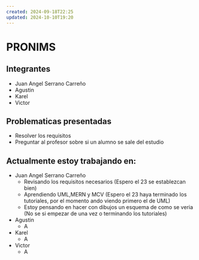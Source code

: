 ```yaml
---
created: 2024-09-18T22:25
updated: 2024-10-10T19:20
---
```


# PRONIMS

## Integrantes

- Juan Angel Serrano Carreño
- Agustin
- Karel
- Victor

## Problematicas presentadas

- Resolver los requisitos
- Preguntar al profesor sobre si un alumno se sale del estudio

## Actualmente estoy trabajando en:

- Juan Angel Serrano Carreño
  - Revisando los requisitos necesarios (Espero el 23 se establezcan bien)
  - Aprendiendo UML,MERN y MCV (Espero el 23 haya terminado los tutoriales, por el momento ando viendo primero el de UML)
  - Estoy pensando en hacer con dibujos un esquema de como se veria (No se si empezar de una vez o terminando los tutoriales)
- Agustin
  - A
- Karel
  - A
- Victor
  - A
